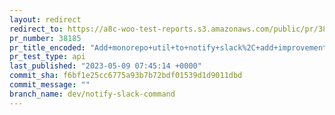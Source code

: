 ```yaml
---
layout: redirect
redirect_to: https://a8c-woo-test-reports.s3.amazonaws.com/public/pr/38185/api/index.html
pr_number: 38185
pr_title_encoded: "Add+monorepo+util+to+notify+slack%2C+add+improvements+to+calling+utils+and+type+clean+up."
pr_test_type: api
last_published: "2023-05-09 07:45:14 +0000"
commit_sha: f6bf1e25cc6775a93b7b72bdf01539d1d9011dbd
commit_message: ""
branch_name: dev/notify-slack-command
---
```

